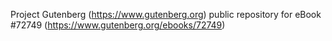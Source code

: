 Project Gutenberg (https://www.gutenberg.org) public repository
for eBook #72749 (https://www.gutenberg.org/ebooks/72749)
